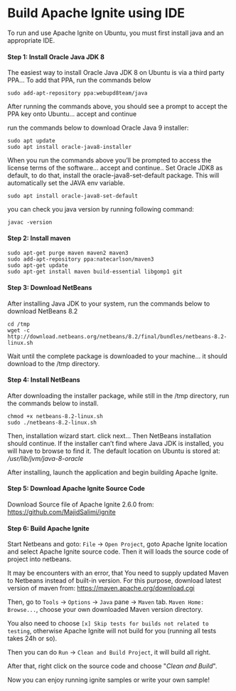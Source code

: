 # Build Apache Ignite using IDE

To run and use Apache Ignite on Ubuntu, you must first install java and an appropriate IDE.

#### Step 1: Install Oracle Java JDK 8

The easiest way to install Oracle Java JDK 8 on Ubuntu is via a third party PPA… To add that PPA, run the commands below
```   
sudo add-apt-repository ppa:webupd8team/java
```
After running the commands above, you should see a prompt to accept the PPA key onto Ubuntu… accept and continue

run the commands below to download Oracle Java 9 installer:
```
sudo apt update
sudo apt install oracle-java8-installer
```
When you run the commands above you’ll be prompted to access the license terms of the software… accept and continue..
Set Oracle JDK8 as default, to do that, install the oracle-java8-set-default package. This will automatically set the JAVA env variable.
``` 
sudo apt install oracle-java8-set-default
```
you can check you java version by running following command:
``` 
javac -version
```
#### Step 2: Install maven
```
sudo apt-get purge maven maven2 maven3
sudo add-apt-repository ppa:natecarlson/maven3
sudo apt-get update
sudo apt-get install maven build-essential libgomp1 git
```
#### Step 3: Download NetBeans
After installing Java JDK to your system, run the commands below to download NetBeans 8.2
```
cd /tmp
wget -c http://download.netbeans.org/netbeans/8.2/final/bundles/netbeans-8.2-linux.sh
```
Wait until the complete package is downloaded to your machine… it should download to the /tmp directory.

#### Step 4: Install NetBeans
After downloading the installer package, while still in the /tmp directory, run the commands below to install.
```
chmod +x netbeans-8.2-linux.sh 
sudo ./netbeans-8.2-linux.sh
```
Then, installation wizard start. click next...
Then NetBeans installation should continue. If the installer can’t find where Java JDK is installed, you will have to browse to find it. The default location on Ubuntu is stored at:
_/usr/lib/jvm/java-8-oracle_


After installing, launch the application and begin building Apache Ignite.

#### Step 5: Download Apache Ignite Source Code
Download Source file of Apache Ignite 2.6.0 from: https://github.com/MajidSalimi/ignite
#### Step 6: Build Apache Ignite 
Start Netbeans and goto: ```File``` -> ```Open Project```, goto Apache Ignite location and select Apache Ignite source code. 
Then it will loads the source code of project into netbeans.

It may be encounters with an error, that You need to supply updated Maven to Netbeans instead of built-in version. For this purpose, download latest version of maven from: https://maven.apache.org/download.cgi


Then, go to ```Tools``` -> ```Options``` -> ```Java``` pane -> ```Maven``` tab.
```Maven Home: Browse...```, choose your own downloaded Maven version directory.


You also need to choose ```[x] Skip tests for builds not related to testing```, otherwise Apache Ignite will not build for you (running all tests takes 24h or so).

Then you can do ```Run``` -> ```Clean and Build Project```, it will build all right.

After that, right click on the source code and choose "_Clean and Build_". 

Now you can enjoy running ignite samples or write your own sample!







